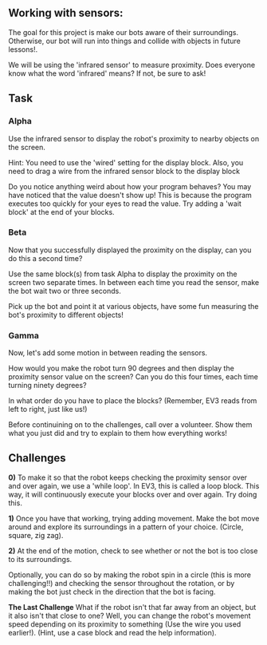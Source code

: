 ## Working with sensors:

The goal for this project is make our bots aware of their surroundings.  Otherwise, our bot will run into things and collide with objects in future lessons!.  

We will be using the 'infrared sensor' to measure proximity.  Does everyone know what the word 'infrared' means?  If not, be sure to ask!

## Task  

### Alpha
Use the infrared sensor to display the robot's proximity to nearby objects on the screen.  

Hint: You need to use the 'wired' setting for the display block.  Also, you need to drag a wire from the infrared sensor block to the display block

Do you notice anything weird about how your program behaves? You may have noticed that the value doesn't show up!  This is because the program executes too quickly for your eyes to read the value.  Try adding a 'wait block' at the end of your blocks.


### Beta
Now that you successfully displayed the proximity on the display, can you do this a second time?

Use the same block(s) from task Alpha to display the proximity on the screen two separate times.  In between each time you read the sensor, make the bot wait two or three seconds.  

Pick up the bot and point it at various objects, have some fun measuring the bot's proximity to different objects!

### Gamma

Now, let's add some motion in between reading the sensors.

How would you make the robot turn 90 degrees and then display the proximity sensor value on the screen?  Can you do this four times, each time turning ninety degrees?


In what order do you have to place the blocks?  (Remember, EV3 reads from left to right, just like us!)

Before continuining on to the challenges, call over a volunteer.  Show them what you just did and try to explain to them how everything works!


## Challenges
**0)** To make it so that the robot keeps checking the proximity sensor over and over again, we use a 'while loop'.  In EV3, this is called a loop block. This way, it will continuously execute your blocks over and over again.  Try doing this.

**1)** Once you have that working, trying adding movement.  Make the bot move around and explore its surroundings in a pattern of your choice. (Circle, square, zig zag).  

**2)** At the end of the motion, check to see whether or not the bot is too close to its surroundings. 

Optionally, you can do so by making the robot spin in a circle (this is more challenging!!) and checking the sensor throughout the rotation, or by making the bot just check in the direction that the bot is facing.

**The Last Challenge** What if the robot isn't that far away from an object, but it also isn't that close to one?  Well, you can change the robot's movement speed depending on its proximity to something  (Use the wire you used earlier!).  (Hint, use a case block and read the help information).




